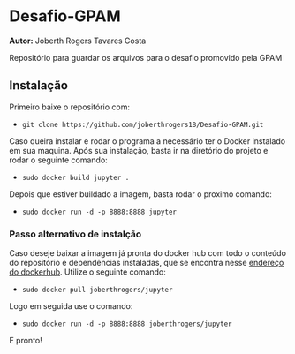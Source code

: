 # Desafio-GPAM

**Autor:** Joberth Rogers Tavares Costa 

Repositório para guardar os arquivos para o desafio promovido pela GPAM 

## Instalação

Primeiro baixe o repositório com:

* ```git clone https://github.com/joberthrogers18/Desafio-GPAM.git```

Caso queira instalar e rodar o programa a necessário ter o Docker instalado em sua maquina.
Após sua instalação, basta ir na diretório do projeto e rodar o seguinte comando:

* ```sudo docker build jupyter .```

Depois que estiver buildado a imagem, basta rodar o proximo comando:

* ```sudo docker run -d -p 8888:8888 jupyter```

### Passo alternativo de instalção

Caso deseje baixar a imagem já pronta do docker hub com todo o conteúdo do repositório e dependências instaladas, que se encontra nesse [endereço do dockerhub](https://hub.docker.com/r/joberthrogers/jupyter). 
Utilize o seguinte comando:

* ```sudo docker pull joberthrogers/jupyter```

Logo em seguida use o comando: 

* ```sudo docker run -d -p 8888:8888 joberthrogers/jupyter```

E pronto!

